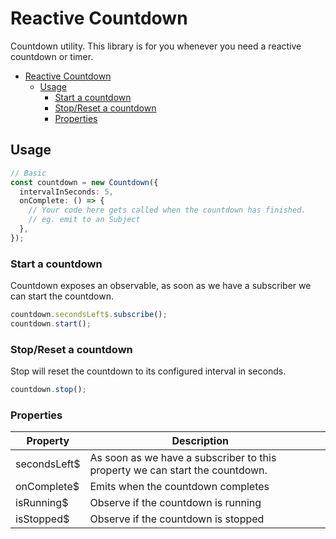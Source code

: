 # Reactive Countdown

Countdown utility. This library is for you whenever you need a reactive countdown or timer.

- [Reactive Countdown](#reactive-countdown)
  - [Usage](#usage)
    - [Start a countdown](#start-a-countdown)
    - [Stop/Reset a countdown](#stopreset-a-countdown)
    - [Properties](#properties)

## Usage

```typescript
// Basic
const countdown = new Countdown({
  intervalInSeconds: 5,
  onComplete: () => {
    // Your code here gets called when the countdown has finished.
    // eg. emit to an Subject
  },
});
```

### Start a countdown

Countdown exposes an observable, as soon as we have a subscriber we can start the countdown.

```typescript
countdown.secondsLeft$.subscribe();
countdown.start();
```

### Stop/Reset a countdown

Stop will reset the countdown to its configured interval in seconds.

```typescript
countdown.stop();
```

### Properties

| Property     | Description                                                                  |     |
| ------------ | ---------------------------------------------------------------------------- | --- |
| secondsLeft$ | As soon as we have a subscriber to this property we can start the countdown. |     |
| onComplete$  | Emits when the countdown completes                                           |     |
| isRunning$   | Observe if the countdown is running                                          |     |
| isStopped$   | Observe if the countdown is stopped                                          |     |
